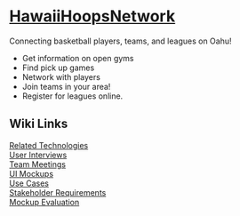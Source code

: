 # [HawaiiHoopsNetwork](http://hawaiihoopsnetwork.scotthonda.cloudbees.net/)
Connecting basketball players, teams, and leagues on Oahu! 
- Get information on open gyms
- Find pick up games
- Network with players 
- Join teams in your area! 
- Register for leagues online.


## Wiki Links
[Related Technologies](https://github.com/hawaiihoopsnetwork/HawaiiHoopsNetwork/wiki/Related-Technologies)  
[User Interviews](https://github.com/hawaiihoopsnetwork/HawaiiHoopsNetwork/wiki/User-Interviews)  
[Team Meetings](https://github.com/hawaiihoopsnetwork/HawaiiHoopsNetwork/wiki/Team-Meetings)  
[UI Mockups](http://hawaiihoopsnetwork.github.io/uimockup)  
[Use Cases](https://github.com/hawaiihoopsnetwork/HawaiiHoopsNetwork/wiki/Use-Cases)  
[Stakeholder Requirements](https://github.com/hawaiihoopsnetwork/HawaiiHoopsNetwork/wiki/Stakeholder-Requirements)  
[Mockup Evaluation](https://github.com/hawaiihoopsnetwork/HawaiiHoopsNetwork/wiki/Mockup-Evaluation)
